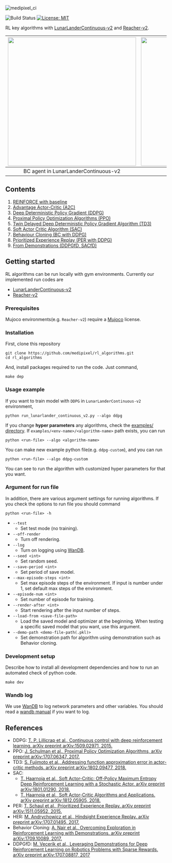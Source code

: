 ![medipixel_ci](https://user-images.githubusercontent.com/17582508/52845370-4a930200-314a-11e9-9889-e00007043872.jpg)  

![Build Status](https://travis-ci.org/medipixel/rl_algorithms.svg?branch=master)
[![License: MIT](https://img.shields.io/badge/License-MIT-green.svg)](https://opensource.org/licenses/MIT)

RL key algorithms with [LunarLanderContinuous-v2](https://gym.openai.com/envs/LunarLanderContinuous-v2/) and [Reacher-v2](https://gym.openai.com/envs/Reacher-v2/).

|<img src="https://user-images.githubusercontent.com/17582508/52840582-18c76e80-313d-11e9-9752-3d6138f39a15.gif" width="400"/>|<img src="https://media.giphy.com/media/1mikGEln2lArKMQ6Pt/giphy.gif" width="400"/>|
|:---:|:---:|
|BC agent in LunarLanderContinuous-v2|SAC agent in Reacher-v2|

## Contents

1. [REINFORCE with baseline](https://github.com/medipixel/rl_algorithms/blob/master/algorithms/reinforce)
2. [Advantage Actor-Critic (A2C)](https://github.com/medipixel/rl_algorithms/blob/master/algorithms/a2c)
3. [Deep Deterministic Policy Gradient (DDPG)](https://github.com/medipixel/rl_algorithms/blob/master/algorithms/ddpg)
4. [Proximal Policy Optimization Algorithms (PPO)](https://github.com/medipixel/rl_algorithms/blob/master/algorithms/ppo)
5. [Twin Delayed Deep Deterministic Policy Gradient Algorithm (TD3)](https://github.com/medipixel/rl_algorithms/blob/master/algorithms/td3)
6. [Soft Actor Critic Algorithm (SAC)](https://github.com/medipixel/rl_algorithms/blob/master/algorithms/sac/agent.py)
7. [Behaviour Cloning (BC with DDPG)](https://github.com/medipixel/rl_algorithms/tree/master/algorithms/bc)
8. [Prioritized Experience Replay (PER with DDPG)](https://github.com/medipixel/rl_algorithms/tree/master/algorithms/per)
9. [From Demonstrations (DDPGfD, SACfD)](https://github.com/medipixel/rl_algorithms/tree/master/algorithms/fd)

## Getting started
RL algorithms can be run locally with gym environments. Currently our implemented run codes are
- [LunarLanderContinuous-v2](https://github.com/medipixel/rl_algorithms/tree/feature/readme/examples/lunarlander_continuous_v2)
- [Reacher-v2](https://github.com/medipixel/rl_algorithms/tree/feature/readme/examples/reacher-v2)

### Prerequisites
Mujoco environments(e.g. `Reacher-v2`) require a [Mujoco](https://www.roboti.us/license.html) license.

### Installation
First, clone this repository  
```
git clone https://github.com/medipixel/rl_algorithms.git
cd rl_algorithms
```
And, install packages required to run the code. Just command,
```
make dep
```

### Usage example
If you want to train model with `DDPG` in `LunarLanderContinuous-v2` environment,
```
python run_lunarlander_continuous_v2.py --algo ddpg
``` 
If you change **hyper parameters** any algorithms, check the [examples/<env-name> directory](https://github.com/medipixel/rl_algorithms/tree/master/examples). If `examples/<env-name>/<algorithm-name>` path exists, you can run
```
python <run-file> --algo <algorithm-name>
```
You can make new example python file(e.g. `ddpg-custom`), and you can run
```
python <run-file> --algo ddpg-custom
```
You can see to run the algorithm with customized hyper parameters for that you want.  

### Argument for run file

In addition, there are various argument settings for running algorithms. If you check the options to run file you should command 
```
python <run-file> -h
```
- `--test`
    - Set test mode (no training).
- `--off-render`
    - Turn off rendering.
- `--log`
    - Turn on logging using [WanDB](https://www.wandb.com/).
- `--seed <int>`
    - Set random seed.
- `--save-period <int>`
    - Set period of save model.
- `--max-episode-steps <int>`
    - Set max episode steps of the environment. If input is number under 1, set default max steps of the environment.
- `--episode-num <int>`
    - Set number of episode for training.
- `--render-after <int>`
    - Start rendering after the input number of steps.
- `--load-from <save-file-path>`
    - Load the saved model and optimizer at the beginning. When testing a specific saved model that you want, use this argument.
- `--demo-path <demo-file-path(.pkl)>`
    - Set demonstration path for algorithm using demonstration such as Behavior cloning.

### Development setup
Describe how to install all development dependencies and how to run an automated check of python code.
```
make dev
```

### Wandb log
We use [WanDB](https://www.wandb.com/) to log network parameters and other variables. You should read a [wandb manual](https://docs.wandb.com/docs/started.html) if you want to log.


## References
- DDPG: [T. P. Lillicrap et al., Continuous control with deep reinforcement learning. arXiv preprint arXiv:1509.02971, 2015.](https://arxiv.org/pdf/1509.02971.pdf)
- PPO: [J. Schulman et al., Proximal Policy Optimization Algorithms, arXiv preprint arXiv:1707.06347, 2017.](https://arxiv.org/abs/1707.06347.pdf)
- TD3: [S. Fujimoto et al., Addressing function approximation error in actor-critic methods. arXiv preprint arXiv:1802.09477, 2018.](https://arxiv.org/pdf/1802.09477.pdf)
- SAC: 
    - [T.  Haarnoja et al., Soft Actor-Critic: Off-Policy Maximum Entropy Deep Reinforcement Learning with a Stochastic Actor. arXiv preprint arXiv:1801.01290, 2018.](https://arxiv.org/pdf/1801.01290.pdf)  
    - [T. Haarnoja et al., Soft Actor-Critic Algorithms and Applications. arXiv preprint arXiv:1812.05905, 2018.](https://arxiv.org/pdf/1812.05905.pdf)
- PER: [T. Schaul et al., Prioritized Experience Replay. arXiv preprint arXiv:1511.05952, 2015.](https://arxiv.org/pdf/1511.05952.pdf)
- HER: [M. Andrychowicz et al., Hindsight Experience Replay. arXiv preprint arXiv:1707.01495, 2017.](https://arxiv.org/pdf/1707.01495.pdf)
- Behavior Cloning: [A. Nair et al., Overcoming Exploration in Reinforcement Learning with Demonstrations. arXiv preprint arXiv:1709.10089, 2017.](https://arxiv.org/pdf/1709.10089.pdf)
- DDPGfD: [M. Vecerik et al., Leveraging Demonstrations for Deep Reinforcement Learning on Robotics Problems with Sparse Rewards. arXiv preprint arXiv:1707.08817, 2017](https://arxiv.org/pdf/1707.08817.pdf)
